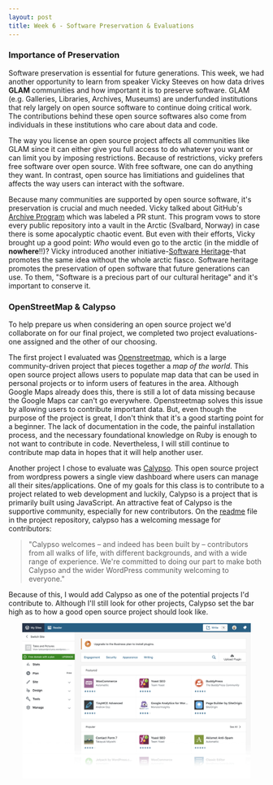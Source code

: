 ```yaml
---
layout: post
title: Week 6 - Software Preservation & Evaluations
---
```



### Importance of Preservation
Software preservation is essential for future generations. This week, we had another opportunity to learn from speaker Vicky Steeves on how data drives **GLAM** communities and how important it is to preserve software. GLAM (e.g. Galleries, Libraries, Archives, Museums) are underfunded institutions that rely largely on open source software to continue doing critical work. The contributions behind these open source softwares also come from individuals in these institutions who care about data and code. 

The way you license an open source project affects all communities like GLAM since it can either give you full access to do whatever you want or can limit you by imposing restrictions. Because of restrictions, vicky prefers free software over open source. With free software, one can do anything they want. In contrast, open source has limitiations and guidelines that affects the way users can interact with the software. 

Because many communities are supported by open source software, it's preservation is crucial and much needed. Vicky talked about GitHub's [Archive Program](https://archiveprogram.github.com/) which was labeled a PR stunt. This program vows to store every public repository into a vault in the Arctic (Svalbard, Norway) in case there is some apocalyptic chaotic event. But even with their efforts, Vicky brought up a good point: *Who* would even go to the arctic (in the middle of **nowhere**!!)? Vicky introduced another initiative-[Software Heritage](https://www.softwareheritage.org/)-that promotes the same idea without the whole arctic fiasco. Software heritage promotes the preservation of open software that future generations can use. To them, "Software is a precious part of our cultural heritage" and it's important to conserve it.


### OpenStreetMap & Calypso
To help prepare us when considering an open source project we'd collaborate on for our final project, we completed two project evaluations-one assigned and the other of our choosing. 

The first project I evaluated was [Openstreetmap](https://www.openstreetmap.org/), which is a large community-driven project that pieces together a *map of the world*. This open source project allows users to populate map data that can be used in personal projects or to inform users of features in the area. Although Google Maps already does this, there is still a lot of data missing because the Google Maps car can't go everywhere. Openstreetmap solves this issue by allowing users to contribute important data. But, even though the purpose of the project is great, I don't think that it's a good starting point for a beginner. The lack of documentation in the code, the painful installation process, and the necessary foundational knowledge on Ruby is enough to not want to contribute in code. Nevertheless, I will still continue to contribute map data in hopes that it will help another user. 

Another project I chose to evaluate was [Calypso](https://developer.wordpress.com/calypso/). This open source project from wordpress powers a single view dashboard where users can manage all their sites/applications. One of my goals for this class is to contribute to a project related to web development and luckily, Calypso is a project that is primarily built using JavaScript. An attractive feat of Calypso is the supportive community, especially for new contributors. On the [readme](https://github.com/Automattic/wp-calypso/blob/master/README.md) file in the project repository, calypso has a welcoming message for contributors: 
> "Calypso welcomes – and indeed has been built by – contributors from all walks of life, with different backgrounds, and with a wide range of experience. We're committed to doing our part to make both Calypso and the wider WordPress community welcoming to everyone."

Because of this, I would add Calypso as one of the potential projects I'd contribute to. Although I'll still look for other projects, Calypso set the bar high as to how a good open source project should look like. 

<p align = "center"><img src = "../images/calypso.png" width = "450"></p>
